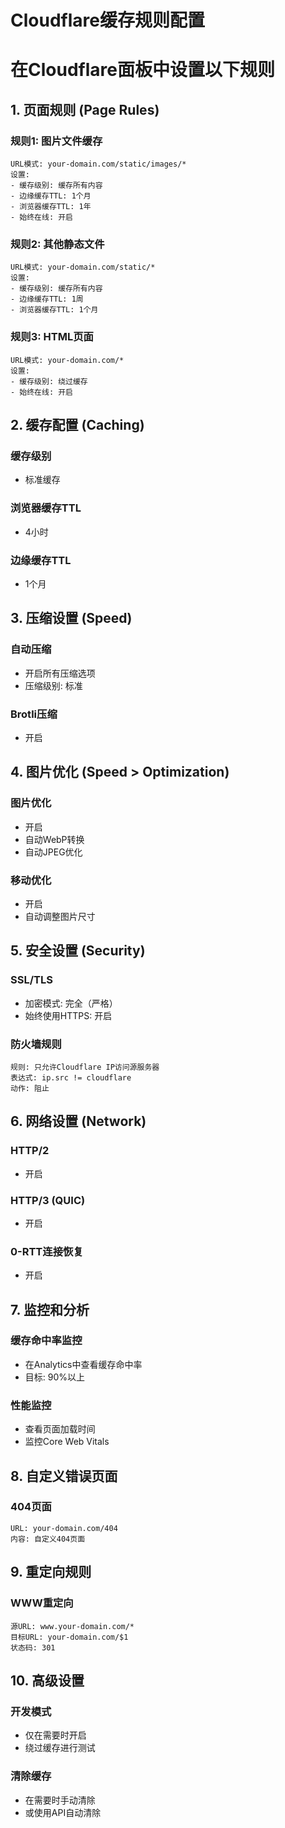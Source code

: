 # Cloudflare缓存规则配置
# 在Cloudflare面板中设置以下规则

## 1. 页面规则 (Page Rules)

### 规则1: 图片文件缓存
```
URL模式: your-domain.com/static/images/*
设置:
- 缓存级别: 缓存所有内容
- 边缘缓存TTL: 1个月
- 浏览器缓存TTL: 1年
- 始终在线: 开启
```

### 规则2: 其他静态文件
```
URL模式: your-domain.com/static/*
设置:
- 缓存级别: 缓存所有内容
- 边缘缓存TTL: 1周
- 浏览器缓存TTL: 1个月
```

### 规则3: HTML页面
```
URL模式: your-domain.com/*
设置:
- 缓存级别: 绕过缓存
- 始终在线: 开启
```

## 2. 缓存配置 (Caching)

### 缓存级别
- 标准缓存

### 浏览器缓存TTL
- 4小时

### 边缘缓存TTL
- 1个月

## 3. 压缩设置 (Speed)

### 自动压缩
- 开启所有压缩选项
- 压缩级别: 标准

### Brotli压缩
- 开启

## 4. 图片优化 (Speed > Optimization)

### 图片优化
- 开启
- 自动WebP转换
- 自动JPEG优化

### 移动优化
- 开启
- 自动调整图片尺寸

## 5. 安全设置 (Security)

### SSL/TLS
- 加密模式: 完全（严格）
- 始终使用HTTPS: 开启

### 防火墙规则
```
规则: 只允许Cloudflare IP访问源服务器
表达式: ip.src != cloudflare
动作: 阻止
```

## 6. 网络设置 (Network)

### HTTP/2
- 开启

### HTTP/3 (QUIC)
- 开启

### 0-RTT连接恢复
- 开启

## 7. 监控和分析

### 缓存命中率监控
- 在Analytics中查看缓存命中率
- 目标: 90%以上

### 性能监控
- 查看页面加载时间
- 监控Core Web Vitals

## 8. 自定义错误页面

### 404页面
```
URL: your-domain.com/404
内容: 自定义404页面
```

## 9. 重定向规则

### WWW重定向
```
源URL: www.your-domain.com/*
目标URL: your-domain.com/$1
状态码: 301
```

## 10. 高级设置

### 开发模式
- 仅在需要时开启
- 绕过缓存进行测试

### 清除缓存
- 在需要时手动清除
- 或使用API自动清除

